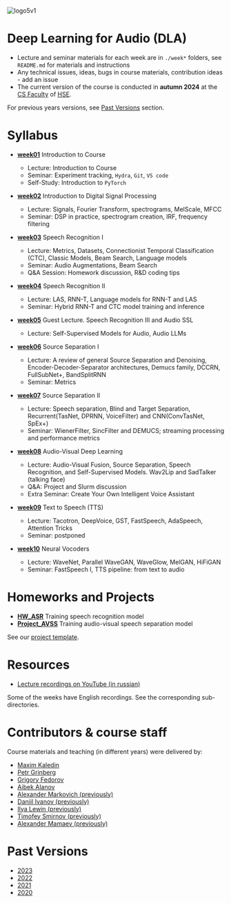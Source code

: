 ![logo5v1](https://user-images.githubusercontent.com/20357655/104316876-2be04600-54ee-11eb-93ed-f9835fde1527.jpg)

# Deep Learning for Audio (DLA)

- Lecture and seminar materials for each week are in `./week*` folders, see `README.md` for materials and instructions
- Any technical issues, ideas, bugs in course materials, contribution ideas - add an issue
- The current version of the course is conducted in **autumn 2024** at the [CS Faculty](https://cs.hse.ru/en/) of [HSE](https://www.hse.ru/en/).

For previous years versions, see [Past Versions](#past-versions) section.

# Syllabus

- [**week01**](./week01) Introduction to Course

  - Lecture: Introduction to Course
  - Seminar: Experiment tracking, `Hydra`, `Git`, `VS code`
  - Self-Study: Introduction to `PyTorch`

- [**week02**](./week02) Introduction to Digital Signal Processing

  - Lecture: Signals, Fourier Transform, spectrograms, MelScale, MFCC
  - Seminar: DSP in practice, spectrogram creation, IRF, frequency filtering

- [**week03**](./week03) Speech Recognition I

  - Lecture: Metrics, Datasets, Connectionist Temporal Classification (CTC), Classic Models, Beam Search, Language models
  - Seminar: Audio Augmentations, Beam Search
  - Q&A Session: Homework discussion, R&D coding tips

- [**week04**](./week04) Speech Recognition II

  - Lecture: LAS, RNN-T, Language models for RNN-T and LAS
  - Seminar: Hybrid RNN-T and CTC model training and inference

- [**week05**](./week05) Guest Lecture. Speech Recognition III and Audio SSL

  - Lecture: Self-Supervised Models for Audio, Audio LLMs

- [**week06**](./week06) Source Separation I

  - Lecture: A review of general Source Separation and Denoising, Encoder-Decoder-Separator architectures, Demucs family, DCCRN, FullSubNet+, BandSplitRNN
  - Seminar: Metrics

- [**week07**](./week07) Source Separation II

  - Lecture: Speech separation, Blind and Target Separation, Recurrent(TasNet, DPRNN, VoiceFilter) and CNN(ConvTasNet, SpEx+)
  - Seminar: WienerFilter, SincFilter and DEMUCS; streaming processing and performance metrics

- [**week08**](./week08) Audio-Visual Deep Learning

  - Lecture: Audio-Visual Fusion, Source Separation, Speech Recognition, and Self-Supervised Models. Wav2Lip and SadTalker (talking face)
  - Q&A: Project and Slurm discussion
  - Extra Seminar: Create Your Own Intelligent Voice Assistant


- [**week09**](./week09) Text to Speech (TTS)

  - Lecture: Tacotron, DeepVoice, GST, FastSpeech, AdaSpeech, Attention Tricks
  - Seminar: postponed

- [**week10**](./week10) Neural Vocoders

  - Lecture: WaveNet, Parallel WaveGAN, WaveGlow, MelGAN, HiFiGAN
  - Seminar: FastSpeech I, TTS pipeline: from text to audio

<!-- - [**week11**](./week11) Voice Conversion

  - Lecture: Disentanglement & Direct based methods
  - Seminar: TorchScript, HiFi-VC

 - [**week12**](./week12) Voice Biometry I

  - Lecture: Introduction. CMs for synthesized speech detection (LCNN, RawNet2, AASIST). GNNs
  - Seminar: ASVspoof, Sinc-layer, GNN

- [**week13**](./week13) Voice Biometry II

  - Lecture: CMs for replay attack detection. ASV systems. SASV systems. Streaming
  - Seminar: -

- [**week14**](./week14) Diffusion Models for Audio Generation

  - Lecture, part 1: Introduction to diffusion models from two perspectives: score matching and latent probabilistic models.
  - Lecture, part2: Diffusion models for audio synthesis and tts. WaveGrad, DiffWave, GradTTS

-->

# Homeworks and Projects

- [**HW_ASR**](./hw1_asr) Training speech recognition model
- [**Project_AVSS**](./project_avss) Training audio-visual speech separation model
<!--
- [**HW_NV**](./hw3_nv) Implementation of TTS model (Neural Vocoder)
  -->

See our [project template](https://github.com/Blinorot/pytorch_project_template).

# Resources

- [Lecture recordings on YouTube (in russian)](https://youtube.com/playlist?list=PLYG3WHDP5CWVRxLjXZbllqIQTWY_QjKmz)

Some of the weeks have English recordings. See the corresponding sub-directories.

# Contributors & course staff

Course materials and teaching (in different years) were delivered by:

- [Maxim Kaledin](https://t.me/XuMuK_MK)
- [Petr Grinberg](https://t.me/Blinorot)
- [Grigory Fedorov](https://t.me/fedorovgv)
- [Aibek Alanov](https://t.me/aibrain)
- [Alexander Markovich (previously)](https://t.me/markovka17)
- [Daniil Ivanov (previously)](https://t.me/the_longest_id_in_the_world)
- [Ilya Lewin (previously)](https://t.me/levensons)
- [Timofey Smirnov (previously)](https://t.me/timothyxp)
- [Alexander Mamaev (previously)](https://t.me/alxmamaev)

# Past Versions

- [2023](https://github.com/markovka17/dla/tree/2023)
- [2022](https://github.com/markovka17/dla/tree/2022)
- [2021](https://github.com/markovka17/dla/tree/2021)
- [2020](https://github.com/markovka17/dla/tree/2020)
